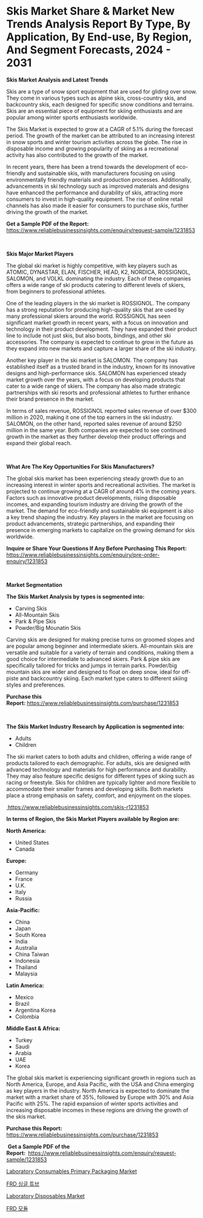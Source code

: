<p><h1>Skis Market Share & Market New Trends Analysis Report By Type, By Application, By End-use, By Region, And Segment Forecasts, 2024 - 2031</h1></p><p><strong>Skis Market Analysis and Latest Trends</strong></p>
<p><p>Skis are a type of snow sport equipment that are used for gliding over snow. They come in various types such as alpine skis, cross-country skis, and backcountry skis, each designed for specific snow conditions and terrains. Skis are an essential piece of equipment for skiing enthusiasts and are popular among winter sports enthusiasts worldwide.</p><p>The Skis Market is expected to grow at a CAGR of 5.1% during the forecast period. The growth of the market can be attributed to an increasing interest in snow sports and winter tourism activities across the globe. The rise in disposable income and growing popularity of skiing as a recreational activity has also contributed to the growth of the market.</p><p>In recent years, there has been a trend towards the development of eco-friendly and sustainable skis, with manufacturers focusing on using environmentally friendly materials and production processes. Additionally, advancements in ski technology such as improved materials and designs have enhanced the performance and durability of skis, attracting more consumers to invest in high-quality equipment. The rise of online retail channels has also made it easier for consumers to purchase skis, further driving the growth of the market.</p></p>
<p><strong>Get a Sample PDF of the Report:&nbsp;</strong> <a href="https://www.reliablebusinessinsights.com/enquiry/request-sample/1231853">https://www.reliablebusinessinsights.com/enquiry/request-sample/1231853</a></p>
<p>&nbsp;</p>
<p><strong>Skis Major Market Players</strong></p>
<p><p>The global ski market is highly competitive, with key players such as ATOMIC, DYNASTAR, ELAN, FISCHER, HEAD, K2, NORDICA, ROSSIGNOL, SALOMON, and VOLKL dominating the industry. Each of these companies offers a wide range of ski products catering to different levels of skiers, from beginners to professional athletes.</p><p>One of the leading players in the ski market is ROSSIGNOL. The company has a strong reputation for producing high-quality skis that are used by many professional skiers around the world. ROSSIGNOL has seen significant market growth in recent years, with a focus on innovation and technology in their product development. They have expanded their product line to include not just skis, but also boots, bindings, and other ski accessories. The company is expected to continue to grow in the future as they expand into new markets and capture a larger share of the ski industry.</p><p>Another key player in the ski market is SALOMON. The company has established itself as a trusted brand in the industry, known for its innovative designs and high-performance skis. SALOMON has experienced steady market growth over the years, with a focus on developing products that cater to a wide range of skiers. The company has also made strategic partnerships with ski resorts and professional athletes to further enhance their brand presence in the market.</p><p>In terms of sales revenue, ROSSIGNOL reported sales revenue of over $300 million in 2020, making it one of the top earners in the ski industry. SALOMON, on the other hand, reported sales revenue of around $250 million in the same year. Both companies are expected to see continued growth in the market as they further develop their product offerings and expand their global reach.</p></p>
<p>&nbsp;</p>
<p><strong>What Are The Key Opportunities For Skis Manufacturers?</strong></p>
<p><p>The global skis market has been experiencing steady growth due to an increasing interest in winter sports and recreational activities. The market is projected to continue growing at a CAGR of around 4% in the coming years. Factors such as innovative product developments, rising disposable incomes, and expanding tourism industry are driving the growth of the market. The demand for eco-friendly and sustainable ski equipment is also a key trend shaping the industry. Key players in the market are focusing on product advancements, strategic partnerships, and expanding their presence in emerging markets to capitalize on the growing demand for skis worldwide.</p></p>
<p><strong>Inquire or Share Your Questions If Any Before Purchasing This Report:</strong> <a href="https://www.reliablebusinessinsights.com/enquiry/pre-order-enquiry/1231853">https://www.reliablebusinessinsights.com/enquiry/pre-order-enquiry/1231853</a></p>
<p>&nbsp;</p>
<p><strong>Market Segmentation</strong></p>
<p><strong>The Skis Market Analysis by types is segmented into:</strong></p>
<p><ul><li>Carving Skis</li><li>All-Mountain Skis</li><li>Park & Pipe Skis</li><li>Powder/Big Mounatin Skis</li></ul></p>
<p><p>Carving skis are designed for making precise turns on groomed slopes and are popular among beginner and intermediate skiers. All-mountain skis are versatile and suitable for a variety of terrain and conditions, making them a good choice for intermediate to advanced skiers. Park & pipe skis are specifically tailored for tricks and jumps in terrain parks. Powder/big mountain skis are wider and designed to float on deep snow, ideal for off-piste and backcountry skiing. Each market type caters to different skiing styles and preferences.</p></p>
<p><strong>Purchase this Report:&nbsp;</strong><a href="https://www.reliablebusinessinsights.com/purchase/1231853">https://www.reliablebusinessinsights.com/purchase/1231853</a></p>
<p>&nbsp;</p>
<p><strong>The Skis Market Industry Research by Application is segmented into:</strong></p>
<p><ul><li>Adults</li><li>Children</li></ul></p>
<p><p>The ski market caters to both adults and children, offering a wide range of products tailored to each demographic. For adults, skis are designed with advanced technology and materials for high performance and durability. They may also feature specific designs for different types of skiing such as racing or freestyle. Skis for children are typically lighter and more flexible to accommodate their smaller frames and developing skills. Both markets place a strong emphasis on safety, comfort, and enjoyment on the slopes.</p></p>
<p><a href="https://www.reliablebusinessinsights.com/skis-r1231853">&nbsp;https://www.reliablebusinessinsights.com/skis-r1231853</a></p>
<p><strong>In terms of Region, the Skis Market Players available by Region are:</strong></p>
<p>
    <p> <strong> North America: </strong>
        <ul>
            <li>United States</li>
            <li>Canada</li>
        </ul>
        </p> 
    <p> <strong> Europe: </strong>
        <ul>
            <li>Germany</li>
            <li>France</li>
            <li>U.K.</li>
            <li>Italy</li>
            <li>Russia</li>
        </ul>
        </p> 
    <p> <strong> Asia-Pacific: </strong>
        <ul>
            <li>China</li>
            <li>Japan</li>
            <li>South Korea</li>
            <li>India</li>
            <li>Australia</li>
            <li>China Taiwan</li>
            <li>Indonesia</li>
            <li>Thailand</li>
            <li>Malaysia</li>
        </ul>
        </p> 
    <p> <strong> Latin America: </strong>
        <ul>
            <li>Mexico</li>
            <li>Brazil</li>
            <li>Argentina Korea</li>
            <li>Colombia</li>
        </ul>
        </p> 
    <p> <strong> Middle East & Africa: </strong>
        <ul>
            <li>Turkey</li>
            <li>Saudi</li>
            <li>Arabia</li>
            <li>UAE</li>
            <li>Korea</li>
        </ul>
    </p>
    </p>
<p><p>The global skis market is experiencing significant growth in regions such as North America, Europe, and Asia Pacific, with the USA and China emerging as key players in the industry. North America is expected to dominate the market with a market share of 35%, followed by Europe with 30% and Asia Pacific with 25%. The rapid expansion of winter sports activities and increasing disposable incomes in these regions are driving the growth of the skis market.</p></p>
<p><strong>Purchase this Report: </strong><a href="https://www.reliablebusinessinsights.com/purchase/1231853">https://www.reliablebusinessinsights.com/purchase/1231853</a></p>
<p>&nbsp;<strong>Get a Sample PDF of the Report:&nbsp;&nbsp;</strong><a href="https://www.reliablebusinessinsights.com/enquiry/request-sample/1231853">https://www.reliablebusinessinsights.com/enquiry/request-sample/1231853</a></p>
<p><strong></strong></p>
<p><p><a href="https://github.com/brendafegmorris532/Market-Research-Report-List-1/blob/main/laboratory-consumables-primary-packaging-market.md">Laboratory Consumables Primary Packaging Market</a></p><p><a href="https://github.com/rrmadityapu/Market-Research-Report-List-1/blob/main/6752326152502.md">FRD 싱글 튜브</a></p><p><a href="https://github.com/zcbxbnir25/Market-Research-Report-List-1/blob/main/laboratory-disposables-market.md">Laboratory Disposables Market</a></p><p><a href="https://github.com/njolsky1/Market-Research-Report-List-1/blob/main/7095696152503.md">FRD 모듈</a></p></p>